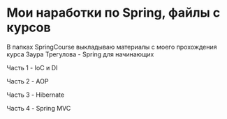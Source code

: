 Мои наработки по Spring, файлы с курсов
==================================
В папках SpringCourse выкладываю материалы с моего прохождения курса Заура Трегулова - Spring для начинающих

Часть 1 - IoC и DI  

Часть 2 - AOP  

Часть 3 - Hibernate

Часть 4 - Spring MVC

